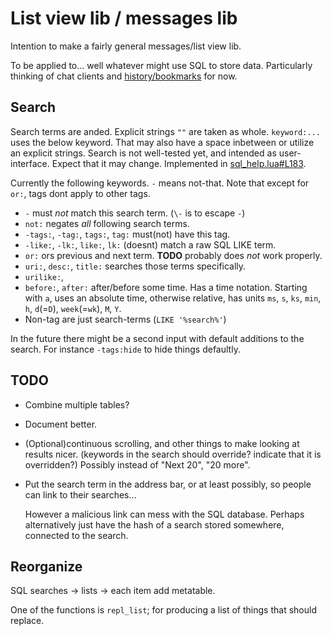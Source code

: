 # List view lib / messages lib

Intention to make a fairly general messages/list view lib.

To be applied to... well whatever might use SQL to store data.
Particularly thinking of chat clients and
[history/bookmarks](https://github.com/o-jasper/o-jasper-luakit-stuff/tree/master/hist_n_bookmarks#better-history-browser)
for now.

## Search
Search terms are anded. Explicit strings `""` are taken as whole.
`keyword:...` uses the below keyword. That may also have a space inbetween
or utilize an explicit strings. Search is not well-tested yet, and intended
as user-interface. Expect that it may change. Implemented in
[sql_help.lua#L183](https://github.com/o-jasper/o-jasper-luakit-stuff/blob/master/listview/sql_help.lua#L183).

Currently the following keywords. `-` means not-that.
Note that except for `or:`, tags dont apply to other tags.

* `-` must *not* match this search term. (`\-` is to escape `-`)
* `not:` negates *all* following search terms.
* `-tags:`, `-tag:`, `tags:`, `tag:` must(not) have this tag.
* `-like:`, `-lk:`, `like:`, `lk:` (doesnt) match a raw SQL LIKE term.
* `or:` ors previous and next term. **TODO** probably does *not* work properly.
* `uri:`, `desc:`, `title:` searches those terms specifically.
* `urilike:`, 
* `before:`, `after:` after/before some time. Has a time notation. Starting
  with `a`, uses an absolute time, otherwise relative, has units `ms`, `s`, `ks`,
  `min`, `h`, `d`(=`D`), `week`(=`wk`), `M`, `Y`.
* Non-tag are just search-terms (`LIKE '%search%'`)

In the future there might be a second input with default additions to the
search. For instance `-tags:hide` to hide things defaultly.

## TODO

* Combine multiple tables?

* Document better.

* (Optional)continuous scrolling, and other things to make looking at results
  nicer. (keywords in the search should override? indicate that it is overridden?)
  Possibly instead of "Next 20", "20 more".

* Put the search term in the address bar, or at least possibly, 
  so people can link to their searches...
  
  However a malicious link can mess with the SQL database. Perhaps alternatively
  just have the hash of a search stored somewhere, connected to the search.

## Reorganize

SQL searches &rarr; lists &rarr; each item add metatable.

One of the functions is `repl_list`; for producing a list of things that should
replace.

